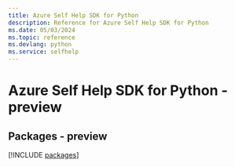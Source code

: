 ```yaml
---
title: Azure Self Help SDK for Python
description: Reference for Azure Self Help SDK for Python
ms.date: 05/03/2024
ms.topic: reference
ms.devlang: python
ms.service: selfhelp
---
```

# Azure Self Help SDK for Python - preview
## Packages - preview
[!INCLUDE [packages](self-help-index.md)]